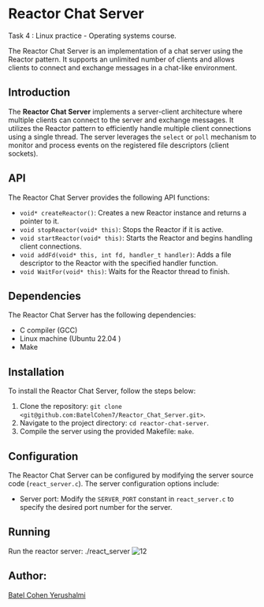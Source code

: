 
# Reactor Chat Server</div>
Task 4 : Linux practice - Operating systems course.</div>
</div>
The Reactor Chat Server is an implementation of a chat server using the Reactor pattern.</div> It supports an unlimited number of clients and allows clients to connect and exchange messages in a chat-like environment.</div>

## Introduction</div>

The **Reactor Chat Server** implements a server-client architecture where multiple clients can connect to the server and exchange messages.</div> It utilizes the Reactor pattern to efficiently handle multiple client connections using a single thread.</div> The server leverages the `select` or `poll` mechanism to monitor and process events on the registered file descriptors (client sockets).</div>

## API</div>

The Reactor Chat Server provides the following API functions:</div>

- `void* createReactor()`: Creates a new Reactor instance and returns a pointer to it.</div>
- `void stopReactor(void* this)`: Stops the Reactor if it is active.</div>
- `void startReactor(void* this)`: Starts the Reactor and begins handling client connections.</div>
- `void addFd(void* this, int fd, handler_t handler)`: Adds a file descriptor to the Reactor with the specified handler function.</div>
- `void WaitFor(void* this)`: Waits for the Reactor thread to finish.</div>

## Dependencies</div>

The Reactor Chat Server has the following dependencies:</div>

- C compiler (GCC)</div>
- Linux machine (Ubuntu 22.04 )</div>
- Make</div>

## Installation</div>

To install the Reactor Chat Server, follow the steps below:</div>

1. Clone the repository: `git clone <git@github.com:BatelCohen7/Reactor_Chat_Server.git>`.</div>
2. Navigate to the project directory: `cd reactor-chat-server`.</div>
3. Compile the server using the provided Makefile: `make`.</div>

## Configuration</div>

The Reactor Chat Server can be configured by modifying the server source code (`react_server.c`). </div> The server configuration options include:</div>

- Server port: Modify the `SERVER_PORT` constant in `react_server.c` to specify the desired port number for the server.</div>

## Running</div>

Run the reactor server:  ./react_server</div>
![12](https://github.com/BatelCohen7/Reactor_Chat_Server/assets/93344134/a1428866-f898-44b7-8615-b27525c5fb4d)


## Author: </div>
[Batel Cohen Yerushalmi](https://github.com/BatelCohen7 "Batel Cohen Yerushalmi") 

